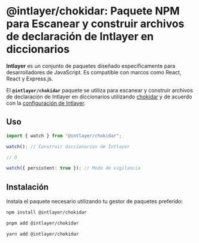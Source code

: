# @intlayer/chokidar: Paquete NPM para Escanear y construir archivos de declaración de Intlayer en diccionarios

**Intlayer** es un conjunto de paquetes diseñado específicamente para desarrolladores de JavaScript. Es compatible con marcos como React, React y Express.js.

El **`@intlayer/chokidar`** paquete se utiliza para escanear y construir archivos de declaración de Intlayer en diccionarios utilizando [chokidar](https://github.com/paulmillr/chokidar) y de acuerdo con la [configuración de Intlayer](https://github.com/aymericzip/intlayer/blob/main/docs/es/configuration.md).

## Uso

```ts
import { watch } from "@intlayer/chokidar";

watch(); // Construir diccionarios de Intlayer

// O

watch({ persistent: true }); // Modo de vigilancia
```

## Instalación

Instala el paquete necesario utilizando tu gestor de paquetes preferido:

```bash packageManager="npm"
npm install @intlayer/chokidar
```

```bash packageManager="pnpm"
pnpm add @intlayer/chokidar
```

```bash packageManager="yarn"
yarn add @intlayer/chokidar
```
